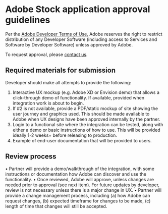 # Adobe Stock application approval guidelines

Per the [Adobe Developer Terms of Use](http://www.adobe.com/go/developer-terms), Adobe reserves the right to restrict distribution of any Developer Software (including access to Services and Software by Developer Software) unless approved by Adobe.

To request approval, please [contact us](mailto:Grp-AdobeStockPartnerships@adobe.com?subject=%5BAdobe%20I%2FO%5D20Stock%20application%20approval%20request). 

## Required materials for submission
Developer should make all attempts to provide the following:

1.  Interactive UX mockup (e.g. Adobe XD or Envision demo) that allows a click-through demo of functionality. If available, provided when integration work is about to begin.
2.  If #2 is not available, provide a PDF/static mockup of site showing the user journey and graphics used. This should be made available to Adobe when UX designs have been approved internally by the partner.
3.  Login to a functional site where the integration can be tested, along with either a demo or basic instructions of how to use. This will be provided ideally 1-2 weeks+ before releasing to production.
4.  Example of end-user documentation that will be provided to users.

## Review process

•   Partner will provide a demo/walkthrough of the integration, with some instructions or documentation how Adobe can discover and use the functionality.
•   Once reviewed, Adobe will approve, unless changes are needed prior to approval (see next item). For future updates by developer, review is not necessary unless there is a major change in UX. 
•   Partner will provide a change management process, including (a) how Adobe can request changes, (b) expected timeframe for changes to be made, (c) length of time that changes will still be accepted.


